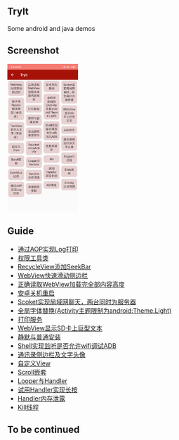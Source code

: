 ## TryIt

Some android and java demos

## Screenshot

 <img src="screenshot/screenhot_0.png" width="32%"> 

## Guide
- [通过AOP实现Log打印](https://github.com/54wall/TryIt/tree/master/app/src/main/java/pri/weiqiang/tryit/aop)
- [权限工具类](https://github.com/54wall/TryIt/tree/master/app/src/main/java/pri/weiqiang/tryit/permission)
- [RecycleView添加SeekBar](https://github.com/54wall/TryIt/tree/master/app/src/main/java/pri/weiqiang/tryit/seekbar)
- [WebView快速滑动侧边栏](https://github.com/54wall/TryIt/tree/master/app/src/main/java/pri/weiqiang/tryit/seekbar)
- [正确读取WebView加载完全部内容高度](https://github.com/54wall/TryIt/tree/master/app/src/main/java/pri/weiqiang/tryit/webview)
- [安卓关机重启](https://github.com/54wall/TryIt/tree/master/app/src/main/java/pri/weiqiang/tryit/shutdown)
- [Scoket实现局域网聊天，两台同时为服务器](https://github.com/54wall/TryIt/tree/master/app/src/main/java/pri/weiqiang/tryit/scoket/chat)
- [全局字体替换(Activity主题限制为android:Theme.Light)](https://github.com/54wall/TryIt/tree/master/app/src/main/java/pri/weiqiang/tryit/fronts)
- [打印服务](https://github.com/54wall/TryIt/tree/master/app/src/main/java/pri/weiqiang/tryit/print)
- [WebView显示SD卡上巨型文本](https://github.com/54wall/TryIt/tree/master/app/src/main/java/pri/weiqiang/tryit/webview)
- [静默与普通安装](https://github.com/54wall/TryIt/tree/master/app/src/main/java/pri/weiqiang/tryit/install)
- [Shell实现监听是否允许wifi调试ADB](https://github.com/54wall/TryIt/tree/master/app/src/main/java/pri/weiqiang/tryit/shell)
- [通讯录侧边栏及文字头像](https://github.com/54wall/TryIt/tree/master/app/src/main/java/pri/weiqiang/tryit/sidebar)
- [自定义View](https://github.com/54wall/TryIt/tree/master/app/src/main/java/pri/weiqiang/tryit/customview)
- [Scroll嵌套](https://github.com/54wall/TryIt/tree/master/app/src/main/java/pri/weiqiang/tryit/scrollview)
- [Looper与Handler](https://github.com/54wall/TryIt/tree/master/app/src/main/java/pri/weiqiang/tryit/looper)
- [试用Handler实现长按](https://github.com/54wall/TryIt/tree/master/app/src/main/java/pri/weiqiang/tryit/longclick)
- [Handler内存泄露](https://github.com/54wall/TryIt/tree/master/app/src/main/java/pri/weiqiang/tryit/handler)
- [Kill线程](https://github.com/54wall/TryIt/tree/master/app/src/main/java/pri/weiqiang/tryit/thread)

## To be continued
